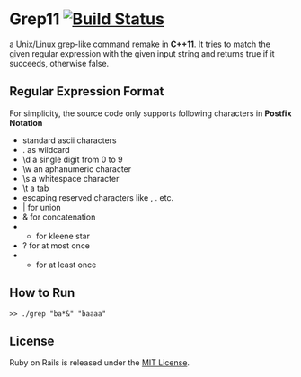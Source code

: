 # Grep11 [![Build Status](https://travis-ci.org/Thadz/Grep11.svg?branch=master)](https://travis-ci.org/Thadz/Grep11)

a Unix/Linux grep-like command remake in **C++11**. It tries to match the given
regular expression with the given input string and returns true if it succeeds,
otherwise false.

## Regular Expression Format

For simplicity, the source code only supports following characters in **Postfix
Notation**
- standard ascii characters
- . as wildcard
- \d a single digit from 0 to 9
- \w an aphanumeric character
- \s a whitespace character
- \t a tab
- escaping reserved characters like \, . etc.
- | for union
- & for concatenation
- * for kleene star
- ? for at most once
- + for at least once

## How to Run
`````````
>> ./grep "ba*&" "baaaa"
`````````

## License

Ruby on Rails is released under the [MIT License](http://www.opensource.org/licenses/MIT).